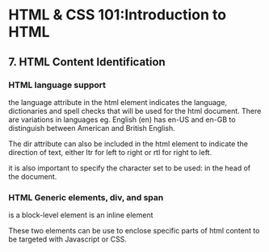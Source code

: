 # HTML & CSS 101:Introduction to HTML

## 7. HTML Content Identification

### HTML language support
the language attribute in the html element indicates the language, dictionaries and spell checks that will be used for the html document. There are variations in languages eg. English (en) has en-US and en-GB to distinguish between American and British English. 

The dir attribute can also be included in the html element to indicate the direction of text, either ltr for left to right or rtl for right to left.

it is also important to specify the character set to be used: <meta charset="utf-8"> in the head of the document. 

### HTML Generic elements, div, and span

<div></div> is a block-level element
<span></span> is an inline element

These two elements can be use to enclose specific parts of html content to be targeted with Javascript or CSS. 